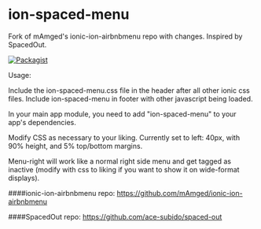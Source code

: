 # ion-spaced-menu
Fork of mAmged's ionic-ion-airbnbmenu repo with changes. Inspired by SpacedOut.

[![Packagist](https://img.shields.io/packagist/l/doctrine/orm.svg)](https://github.com/TheDarkCode/ion-spaced-menu/LICENSE.md)

Usage:

Include the ion-spaced-menu.css file in the header after all other ionic css files. Include ion-spaced-menu in footer with other javascript being loaded.

In your main app module, you need to add "ion-spaced-menu" to your app's dependencies.

Modify CSS as necessary to your liking. Currently set to left: 40px, with 90% height, and 5% top/bottom margins.

Menu-right will work like a normal right side menu and get tagged as inactive (modify with css to liking if you want to show it on wide-format displays).

####ionic-ion-airbnbmenu repo:
https://github.com/mAmged/ionic-ion-airbnbmenu

####SpacedOut repo:
https://github.com/ace-subido/spaced-out